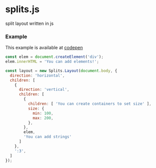 # splits.js
split layout written in js

### Example
This example is available at [codepen](https://codepen.io/wvffle/pen/brdqwg)
```js
const elem = document.createElement('div');
elem.innerHTML = 'You can add elements!';

const layout = new Splits.Layout(document.body, {
  direction: 'horizontal',
  children: [
    {
      direction: 'vertical',
      children: [
        {
          children: [ 'You can create containers to set size' ],
          size: {
            min: 100,
            max: 200,
          },
        },
        elem,
        'You can add strings'
      ]
    },
    ':3',
  ]
});

```
